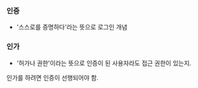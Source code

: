
### 인증
- '스스로를 증명하다'라는 뜻으로 로그인 개념

### 인가
- '허가나 권한'이라는 뜻으로 인증이 된 사용자라도 접근 권한이 있는지.

인가를 하려면 인증이 선행되어야 함.
